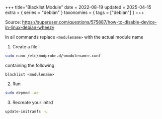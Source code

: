 +++
title="Blacklist Module"
date = 2022-08-19
updated = 2025-04-15
extra = { series = "debian" }
taxonomies = { tags = ["debian"] }
+++

Source: <https://superuser.com/questions/575887/how-to-disable-device-in-linux-debian-wheezy>

In all commands replace `<modulename>` with the actual module name

1. Create a file

```sh
sudo nano /etc/modprobe.d/<modulename>.conf
```

containing the following

```
blacklist <modulename>
```

2. Run

```sh
sudo depmod -ae
```

3. Recreate your initrd

```sh
update-initramfs -u
```
